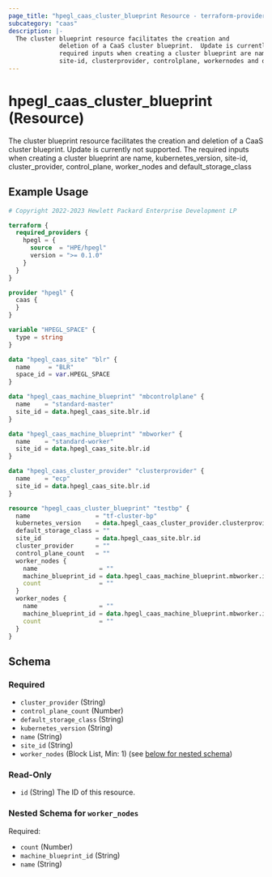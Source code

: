 ```yaml
---
page_title: "hpegl_caas_cluster_blueprint Resource - terraform-provider-hpegl"
subcategory: "caas"
description: |-
  The cluster blueprint resource facilitates the creation and
              deletion of a CaaS cluster blueprint.  Update is currently not supported. The
              required inputs when creating a cluster blueprint are name, kubernetesversion,
              site-id, clusterprovider, controlplane, workernodes and defaultstorageclass
---
```

# hpegl_caas_cluster_blueprint (Resource)

The cluster blueprint resource facilitates the creation and
			deletion of a CaaS cluster blueprint.  Update is currently not supported. The
			required inputs when creating a cluster blueprint are name, kubernetes_version,
			site-id, cluster_provider, control_plane, worker_nodes and default_storage_class

## Example Usage

```terraform
# Copyright 2022-2023 Hewlett Packard Enterprise Development LP

terraform {
  required_providers {
    hpegl = {
      source  = "HPE/hpegl"
      version = ">= 0.1.0"
    }
  }
}

provider "hpegl" {
  caas {
  }
}

variable "HPEGL_SPACE" {
  type = string
}

data "hpegl_caas_site" "blr" {
  name     = "BLR"
  space_id = var.HPEGL_SPACE
}

data "hpegl_caas_machine_blueprint" "mbcontrolplane" {
  name    = "standard-master"
  site_id = data.hpegl_caas_site.blr.id
}

data "hpegl_caas_machine_blueprint" "mbworker" {
  name    = "standard-worker"
  site_id = data.hpegl_caas_site.blr.id
}

data "hpegl_caas_cluster_provider" "clusterprovider" {
  name    = "ecp"
  site_id = data.hpegl_caas_site.blr.id
}

resource "hpegl_caas_cluster_blueprint" "testbp" {
  name                  = "tf-cluster-bp"
  kubernetes_version    = data.hpegl_caas_cluster_provider.clusterprovider.kubernetes_versions[0]
  default_storage_class = ""
  site_id               = data.hpegl_caas_site.blr.id
  cluster_provider      = ""
  control_plane_count   = ""
  worker_nodes {
    name                 = ""
    machine_blueprint_id = data.hpegl_caas_machine_blueprint.mbworker.id
    count                = ""
  }
  worker_nodes {
    name                 = ""
    machine_blueprint_id = data.hpegl_caas_machine_blueprint.mbworker.id
    count                = ""
  }
}
```

<!-- schema generated by tfplugindocs -->
## Schema

### Required

- `cluster_provider` (String)
- `control_plane_count` (Number)
- `default_storage_class` (String)
- `kubernetes_version` (String)
- `name` (String)
- `site_id` (String)
- `worker_nodes` (Block List, Min: 1) (see [below for nested schema](#nestedblock--worker_nodes))

### Read-Only

- `id` (String) The ID of this resource.

<a id="nestedblock--worker_nodes"></a>
### Nested Schema for `worker_nodes`

Required:

- `count` (Number)
- `machine_blueprint_id` (String)
- `name` (String)


